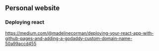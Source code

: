 ## Personal website

### Deploying react

https://medium.com/@madelinecorman/deploying-your-react-app-with-github-pages-and-adding-a-godaddy-custom-domain-name-50a99accd455

